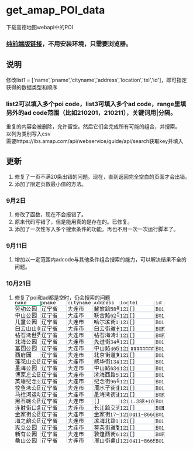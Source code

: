 # get_amap_POI_data
下载高德地图webapi中的POI<br>
### <a href="https://github.com/rtyfghvbnlndl/get_amap_poi_plus">纯前端版链接</a>，不用安装环境，只需要浏览器。
## 说明
修改list1 = ['name','pname','cityname','address','location','tel','id']，即可指定获得的数据类型和顺序<br>
### list2可以填入多个poi code，list3可填入多个ad code，range里填另外的ad code范围（比如210201，210211），关键词用|分隔。
重复的内容会被删除，允许留空。然后它们会完成所有可能的组合，并搜索。<br>
以列为类别写入csv<br>
需要https://lbs.amap.com/api/webservice/guide/api/search获取key并填入<br>
## 更新
1. 修复了一页不满20条出错的问题。现在，直到返回完全空白的页面才会出错。
2. 添加了限定页数最小值的方法。
### 9月2日
1. 修改了函数，现在不会报错了。
2. 原来代码写错了，但是能用真的是存在的。已修复。
3. 添加了一次性写入多个搜索条件的功能。再也不用一次一次运行脚本了。
### 9月11日
1. 增加以一定范围内adcode与其他条件组合搜索的能力，可以解决结果不全的问题。
### 10月21日
1. 修复了poi和ad都是空时，仍会搜索的问题<br>
![image](1.png)
